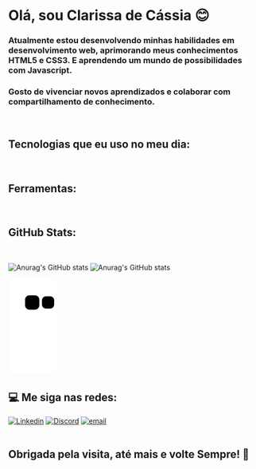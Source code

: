# Olá, sou Clarissa de Cássia 😊


### Atualmente estou desenvolvendo minhas habilidades em desenvolvimento web, aprimorando meus conhecimentos HTML5 e CSS3. E aprendendo um mundo de possibilidades com Javascript.

### Gosto de vivenciar novos aprendizados e colaborar com compartilhamento de conhecimento.

<br/>

 ## Tecnologias que eu uso no meu dia: 
 <div style="display: inline-block;">
    <img src="https://img.shields.io/badge/HTML5-E34F26?style=for-the-badge&logo=html5&logoColor=white" alt="">
    <img src="https://img.shields.io/badge/CSS3-1572B6?style=for-the-badge&logo=css3&logoColor=white" alt="">
     <img src="https://img.shields.io/badge/JavaScript-F7DF1E?style=for-the-badge&logo=javascript&logoColor=black" alt=""></div>
<br/>

## Ferramentas: 
<div style="display: inline-block;">
<img src="https://img.shields.io/badge/GitHub-100000?style=for-the-badge&logo=github&logoColor=white" alt="">
<img src="https://img.shields.io/badge/GIT-E44C30?style=for-the-badge&logo=git&logoColor=white" alt="">
<img src="https://img.shields.io/badge/Visual_Studio_Code-0078D4?style=for-the-badge&logo=visual%20studio%20code&logoColor=white" alt="">
<img src="" alt="">
<img src="https://img.shields.io/badge/Figma-F24E1E?style=for-the-badge&logo=figma&logoColor=white" alt="">
<img src="" alt="">
<img src="https://img.shields.io/badge/Notion-000000?style=for-the-badge&logo=notion&logoColor=white" alt="">
<img src="" alt="">
</div>
<br/>

   ## GitHub Stats:
  <br/>

  ![Anurag's GitHub stats](https://github-readme-stats.vercel.app/api?username=ClariCassia&show_icons=true&theme=outrun)
   ![Anurag's GitHub stats](https://github-readme-stats.vercel.app/api/top-langs/?username=ClariCassia&theme=outrun)
  
<div> 
 
  ![Snake animation](https://github.com/ClariCassia/ClariCassia/blob/output/github-contribution-grid-snake.svg)

</div>


 ## 💻 Me siga nas redes:

[![Linkedin](https://img.shields.io/badge/LinkedIn-0077B5?style=for-the-badge&logo=linkedin&logoColor=white)](https://www.linkedin.com/in/clarissa-c%C3%A1ssia-6b8547242/)
[![Discord](https://img.shields.io/badge/Discord-7289DA?style=for-the-badge&logo=discord&logoColor=white)]()
[![email](https://img.shields.io/badge/Gmail-D14836?style=for-the-badge&logo=gmail&logoColor=white)](https://clari.cassia@gmail.com)
<br/>
<br/>

##  Obrigada pela visita, até mais e volte Sempre! 💜
